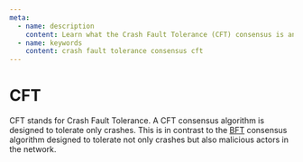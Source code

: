 ```yaml
---
meta:
  - name: description
    content: Learn what the Crash Fault Tolerance (CFT) consensus is and how it is different from the Byzantine Fault Tolerance (BFT) consensus.
  - name: keywords
    content: crash fault tolerance consensus cft
---
```


# CFT

CFT stands for Crash Fault Tolerance. A CFT consensus algorithm is designed to tolerate only crashes. This is in contrast to the [BFT](/glossary/bft) consensus algorithm designed to tolerate not only crashes but also malicious actors in the network.
